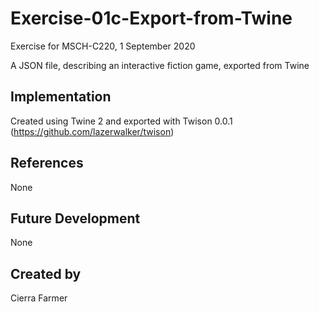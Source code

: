 # Exercise-01c-Export-from-Twine

Exercise for MSCH-C220, 1 September 2020

A JSON file, describing an interactive fiction game, exported from Twine

## Implementation
Created using Twine 2 and exported with Twison 0.0.1 (https://github.com/lazerwalker/twison)

## References
None

## Future Development
None

## Created by
Cierra Farmer
